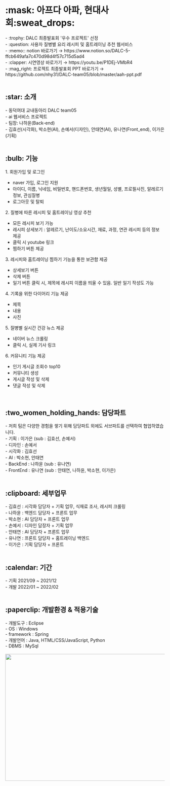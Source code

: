<br>
<h1>:mask: 아프다 아파, 현대사회:sweat_drops:</h1>
- :trophy: DALC 최종발표회 '우수 프로젝트' 선정 <br>
- :question: 사용자 질병별 요리 레시피 및 홈트레이닝 추천 웹서비스 <br>
- :memo:: notion 바로가기 → https://www.notion.so/DALC-5-ffcb649afa7c470d98d4f57c715d5ad4 <br>
- :clapper: 시연영상 바로가기 → https://youtu.be/P1DEj-VMbR4 <br>
- :mag_right: 프로젝트 최종발표회 PPT 바로가기 → https://github.com/nhy31/DALC-team05/blob/master/aah-ppt.pdf <br>

<br>
<h2>:star: 소개</h2>
- 동덕여대 교내동아리 DALC team05 <br>
- ai 웹서비스 프로젝트 <br>
- 팀장: 나하윤(Back-end) <br>
- 김효선(시각화), 박소현(AI), 손예서(디자인), 안태연(AI), 유나연(Front_end), 이가은(기획) <br>

<br>
<h2>:bulb: 기능 </h2> 
1. 회원가입 및 로그인 
  <ul>
   <li> naver 가입, 로그인 지원</li>
   <li> 아이디, 이름, 닉네임, 비밀번호, 핸드폰번호, 생년월일, 성별, 프로필사진, 알레르기 정보, 관심질병 </li>
   <li> 로그아웃 및 탈퇴 </li>
  </ul>
2. 질병에 따른 레시피 및 홈트레이닝 영상 추천 <br> 
  <ul>
   <li> 모든 레시피 보기 가능</li>
   <li> 레시피 상세보기 : 알레르기, 난이도/소요시간, 재료, 과정, 연관 레시피 등의 정보 제공 </li>
   <li> 클릭 시 youtube 링크</li>
   <li> 찜하기 버튼 제공</li>
  </ul>
3. 레시피와 홈트레이닝 찜하기 기능을 통한 보관함 제공 <br>
  <ul>
   <li>상세보기 버튼</li>
   <li>삭제 버튼</li>
   <li>일기 버튼 클릭 시, 제목에 레시피 이름을 띄울 수 있음. 일반 일기 작성도 가능 </li>  
  </ul>
4. 기록을 위한 다이어리 기능 제공 <br> 
  <ul>
   <li>제목</li>
   <li>내용</li>
   <li>사진</li>
  </ul>
5. 질병별 실시간 건강 뉴스 제공 <br>
  <ul>
   <li>네이버 뉴스 크롤링</li>
   <li>클릭 시, 실제 기사 링크</li>
  </ul>
6. 커뮤니티 기능 제공 <br>
  <ul>
   <li>인기 게시글 조회수 top10</li>
   <li>커뮤니티 생성</li>
   <li>게시글 작성 및 삭제</li>
   <li>댓글 작성 및 삭제</li>
  </ul>

<br>
<h2>:two_women_holding_hands: 담당파트</h2>
- 저희 팀은 다양한 경험을 쌓기 위해 담당파트 외에도 서브파트를 선택하여 협업하였습니다. <br>
- 기획 : 이가은 (sub : 김효선, 손예서)<br>
- 디자인 : 손예서 <br>
- 시각화 : 김효선  <br>
- AI : 박소현, 안태연 <br>
- BackEnd : 나하윤 (sub : 유나연) <br>
- FrontEnd : 유나연 (sub : 안태연, 나하윤, 박소현, 이가은) <br> 

<br>
<h2>:clipboard: 세부업무</h2>
- 김효선 : 시각화 담당자 + 기획 업무, 식재료 조사, 레시피 크롤링  <br>
- 나하윤 : 백엔드 담당자 + 프론트 업무 <br>
- 박소현 : AI 담당자 + 프론트 업무 <br>
- 손예서 : 디자인 담장자 + 기획 업무 <br>
- 안태연 : AI 담당자 + 프론트 업무<br>
- 유나연 : 프론트 담당자 + 홈트레이닝 백엔드<br>
- 이가은 : 기획 담당자 + 프론트  <br>

<br>
<h2>:calendar: 기간</h2>
- 기획 2021/09 ~ 2021/12 <br>
- 개발 2022/01 ~ 2022/02 <br>


<br>
<h2>:paperclip: 개발환경 & 적용기술 </h2>
- 개발도구 : Eclipse <br>
- OS : Windows <br>
- framework : Spring <br>
- 개발언어 : Java, HTML/CSS/JavaScript, Python <br>
- DBMS  : MySql <br><br>
<img src="https://user-images.githubusercontent.com/59862742/156128171-ef5c4c47-0fe0-4319-af23-7d829b0e67c2.png" width="620" height="400"/>

<br>



